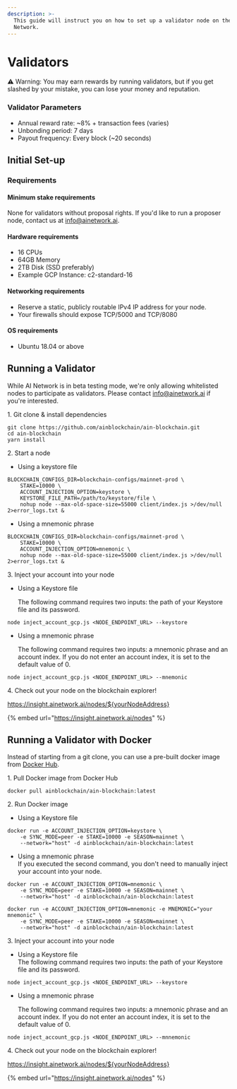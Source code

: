```yaml
---
description: >-
  This guide will instruct you on how to set up a validator node on the AI
  Network.
---
```


# Validators

:warning: Warning: You may earn rewards by running validators, but if you get slashed by your mistake, you can lose your money and reputation.

### Validator Parameters

* Annual reward rate: \~8% + transaction fees (varies)
* Unbonding period: 7 days
* Payout frequency: Every block (\~20 seconds)

## Initial Set-up

### Requirements

#### Minimum stake requirements

None for validators without proposal rights. If you'd like to run a proposer node, contact us at info@ainetwork.ai.

#### Hardware requirements

* 16 CPUs
* 64GB Memory
* 2TB Disk (SSD preferably)
* Example GCP Instance: c2-standard-16

#### Networking requirements

* Reserve a static, publicly routable IPv4 IP address for your node.
* Your firewalls should expose TCP/5000 and TCP/8080

#### OS requirements

* Ubuntu 18.04 or above

## Running a Validator

While AI Network is in beta testing mode, we're only allowing whitelisted nodes to participate as validators. Please contact info@ainetwork.ai if you're interested.

1\. Git clone & install dependencies

```
git clone https://github.com/ainblockchain/ain-blockchain.git
cd ain-blockchain
yarn install
```

2\. Start a node

* Using a keystore file

```
BLOCKCHAIN_CONFIGS_DIR=blockchain-configs/mainnet-prod \
    STAKE=10000 \
    ACCOUNT_INJECTION_OPTION=keystore \
    KEYSTORE_FILE_PATH=/path/to/keystore/file \
    nohup node --max-old-space-size=55000 client/index.js >/dev/null 2>error_logs.txt &
```

* Using a mnemonic phrase

```
BLOCKCHAIN_CONFIGS_DIR=blockchain-configs/mainnet-prod \
    STAKE=10000 \
    ACCOUNT_INJECTION_OPTION=mnemonic \
    nohup node --max-old-space-size=55000 client/index.js >/dev/null 2>error_logs.txt &
```



3\. Inject your account into your node

*   Using a Keystore file

    The following command requires two inputs: the path of your Keystore file and its password.

```
node inject_account_gcp.js <NODE_ENDPOINT_URL> --keystore
```

*   Using a mnemonic phrase

    The following command requires two inputs: a mnemonic phrase and an account index. If you do not enter an account index, it is set to the default value of 0.

```
node inject_account_gcp.js <NODE_ENDPOINT_URL> --mnemonic
```

4\. Check out your node on the blockchain explorer!

https://insight.ainetwork.ai/nodes/${yourNodeAddress}

{% embed url="https://insight.ainetwork.ai/nodes" %}

## Running a Validator with Docker

Instead of starting from a git clone, you can use a pre-built docker image from [Docker Hub](https://hub.docker.com/repository/docker/ainblockchain/ain-blockchain).

1\. Pull Docker image from Docker Hub

```
docker pull ainblockchain/ain-blockchain:latest
```

2\. Run Docker image

* Using a Keystore file

```
docker run -e ACCOUNT_INJECTION_OPTION=keystore \
    -e SYNC_MODE=peer -e STAKE=10000 -e SEASON=mainnet \
    --network="host" -d ainblockchain/ain-blockchain:latest
```

* Using a mnemonic phrase\
  If you executed the second command, you don't need to manually inject your account into your node.

```
docker run -e ACCOUNT_INJECTION_OPTION=mnemonic \
    -e SYNC_MODE=peer -e STAKE=10000 -e SEASON=mainnet \
    --network="host" -d ainblockchain/ain-blockchain:latest
    
docker run -e ACCOUNT_INJECTION_OPTION=mnemonic -e MNEMONIC="your mnemonic" \
    -e SYNC_MODE=peer -e STAKE=10000 -e SEASON=mainnet \
    --network="host" -d ainblockchain/ain-blockchain:latest
```

3\. Inject your account into your node

* Using a Keystore file\
  The following command requires two inputs: the path of your Keystore file and its password.

```
node inject_account_gcp.js <NODE_ENDPOINT_URL> --keystore
```

*   Using a mnemonic phrase

    The following command requires two inputs: a mnemonic phrase and an account index. If you do not enter an account index, it is set to the default value of 0.

```
node inject_account_gcp.js <NODE_ENDPOINT_URL> --mnnemonic
```

4\. Check out your node on the blockchain explorer!

https://insight.ainetwork.ai/nodes/${yourNodeAddress}

{% embed url="https://insight.ainetwork.ai/nodes" %}
